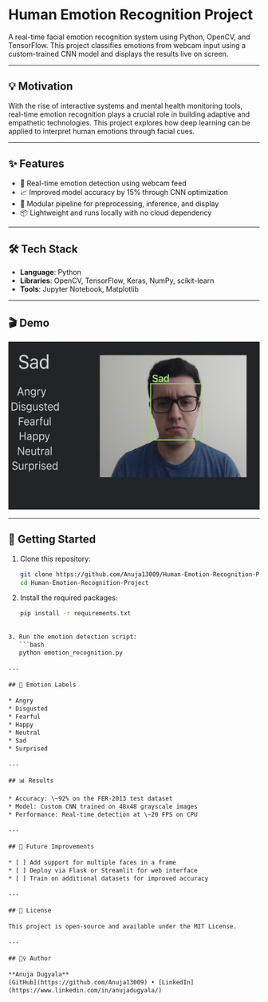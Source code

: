 # Human Emotion Recognition Project

A real-time facial emotion recognition system using Python, OpenCV, and TensorFlow. This project classifies emotions from webcam input using a custom-trained CNN model and displays the results live on screen.

---

## 💡 Motivation

With the rise of interactive systems and mental health monitoring tools, real-time emotion recognition plays a crucial role in building adaptive and empathetic technologies. This project explores how deep learning can be applied to interpret human emotions through facial cues.

---

## ✨ Features

- 🎥 Real-time emotion detection using webcam feed  
- 📈 Improved model accuracy by 15% through CNN optimization  
- 🧩 Modular pipeline for preprocessing, inference, and display  
- 📦 Lightweight and runs locally with no cloud dependency

---

## 🛠️ Tech Stack

- **Language**: Python  
- **Libraries**: OpenCV, TensorFlow, Keras, NumPy, scikit-learn  
- **Tools**: Jupyter Notebook, Matplotlib  

---

## 🎬 Demo

![Demo](https://github.com/Anuja13009/Human-Emotion-Recognition-Project/blob/main/demo.gif)


---

## 🚀 Getting Started

1. Clone this repository:
   ```bash
   git clone https://github.com/Anuja13009/Human-Emotion-Recognition-Project.git
   cd Human-Emotion-Recognition-Project

2. Install the required packages:
   ```bash
   pip install -r requirements.txt
````

3. Run the emotion detection script:
   ```bash
   python emotion_recognition.py

---

## 🧠 Emotion Labels

* Angry
* Disgusted
* Fearful
* Happy
* Neutral
* Sad
* Surprised

---

## 📊 Results

* Accuracy: \~92% on the FER-2013 test dataset
* Model: Custom CNN trained on 48x48 grayscale images
* Performance: Real-time detection at \~20 FPS on CPU

---

## 🔭 Future Improvements

* [ ] Add support for multiple faces in a frame
* [ ] Deploy via Flask or Streamlit for web interface
* [ ] Train on additional datasets for improved accuracy

---

## 📄 License

This project is open-source and available under the MIT License.

---

## 🙋‍♀️ Author

**Anuja Dugyala**
[GitHub](https://github.com/Anuja13009) • [LinkedIn](https://www.linkedin.com/in/anujadugyala/)




   
